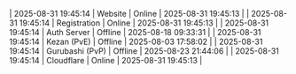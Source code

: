 | 2025-08-31 19:45:14 | Website | Online | 2025-08-31 19:45:13 |
| 2025-08-31 19:45:14 | Registration | Online | 2025-08-31 19:45:13 |
| 2025-08-31 19:45:14 | Auth Server | Offline | 2025-08-18 09:33:31 |
| 2025-08-31 19:45:14 | Kezan (PvE) | Offline | 2025-08-03 17:58:02 |
| 2025-08-31 19:45:14 | Gurubashi (PvP) | Offline | 2025-08-23 21:44:06 |
| 2025-08-31 19:45:14 | Cloudflare | Online | 2025-08-31 19:45:13 |
